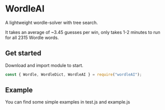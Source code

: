 # WordleAI
A lightweight wordle-solver with tree search.

It takes an average of ~3.45 guesses per win, only takes 1-2 minutes to run for all 2315 Wordle words.

## Get started
Download and import module to start.
```javascript
const { Wordle, WordleDict, WordleAI } = require("wordleAI");
```

## Example
You can find some simple examples in test.js and example.js
